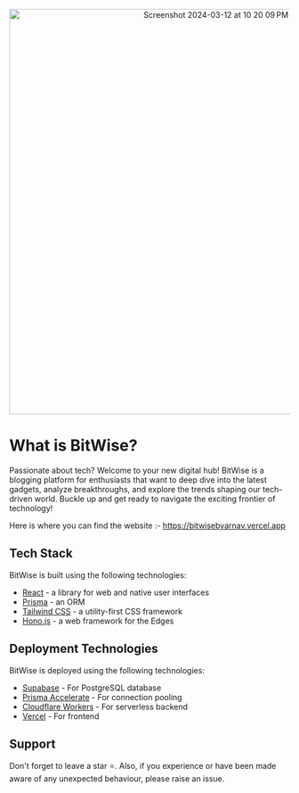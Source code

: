 <p align="center">
<img width="727" alt="Screenshot 2024-03-12 at 10 20 09 PM" src="https://github.com/arnavvsinghal/medium/assets/94188860/6f0c27e3-0969-40ce-a820-135726550017">
</p>

# What is BitWise?

Passionate about tech? Welcome to your new digital hub! 
BitWise is a blogging platform for enthusiasts that want to deep dive into the latest gadgets, analyze breakthroughs, and explore the trends shaping our tech-driven world. 
Buckle up and get ready to navigate the exciting frontier of technology!

Here is where you can find the website :- https://bitwisebyarnav.vercel.app

## Tech Stack

BitWise is built using the following technologies:

- [React](https://react.dev/) - a library for web and native user interfaces
- [Prisma](https://www.prisma.io/) - an ORM
- [Tailwind CSS](https://tailwindcss.com/) - a utility-first CSS framework
- [Hono.js](https://hono.dev/) - a web framework for the Edges

## Deployment Technologies

BitWise is deployed using the following technologies:

- [Supabase](https://supabase.com/) - For PostgreSQL database
- [Prisma Accelerate](https://www.prisma.io/data-platform/accelerate) - For connection pooling
- [Cloudflare Workers](https://www.cloudflare.com/) - For serverless backend
- [Vercel](https://vercel.com/) - For frontend 

## Support

Don't forget to leave a star ⭐️.
Also, if you experience or have been made aware of any unexpected behaviour, please raise an issue.
